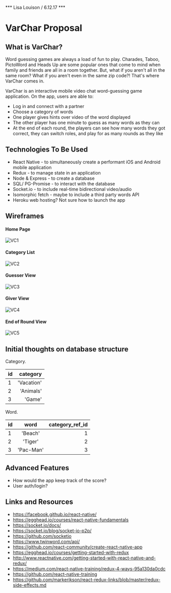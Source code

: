*** Lisa Louison / 6.12.17 ***

# VarChar Proposal

## What is VarChar?

Word guessing games are always a load of fun to play. Charades, Taboo, PictoWord and Heads Up are some popular ones that come to mind when family and friends are all in a room together. But, what if you aren't all in the same room? What if you aren't even in the same zip code?! That's where VarChar comes in.

VarChar is an interactive mobile video chat word-guessing game application. On the app, users are able to: 
- Log in and connect with a partner
- Choose a category of words
- One player gives hints over video of the word displayed 
- The other player has one minute to guess as many words as they can
- At the end of each round, the players can see how many words they got correct, they can switch roles, and play for as many rounds as they like

## Technologies To Be Used
- React Native - to simultaneously create a performant iOS and Android mobile application
- Redux - to manage state in an application
- Node & Express - to create a database
- SQL/ PG-Promise - to interact with the database
- Socket.io - to include real-time bidirectional video/audio
- Isomorphic fetch - maybe to include a third party words API
- Heroku web hosting? Not sure how to launch the app

## Wireframes

#### Home Page

![VC1](./assets/VC1.png)

#### Category List

![VC2](assets/VC2.png)

#### Guesser View

![VC3](assets/VC3.png)

#### Giver View

![VC4](assets/VC4.png)

#### End of Round View

![VC5](assets/VC5.png)

## Initial thoughts on database structure

Category.

| id | category     |
|----| ------------:|
| 1  | 'Vacation'   |
| 2  | 'Animals'    |
| 3  | 'Game'       |

Word.

| id | word        | category_ref_id  |
|--- |:-----------:|-----------------:|
| 1  | 'Beach'     | 1                |
| 2  | 'Tiger'     | 2                |
| 3  | 'Pac-Man'   | 3                |


## Advanced Features
- How would the app keep track of the score?
- User auth/login?


## Links and Resources

- https://facebook.github.io/react-native/
- https://egghead.io/courses/react-native-fundamentals
- https://socket.io/docs/
- https://socket.io/blog/socket-io-p2p/
- https://github.com/socketio
- https://www.twinword.com/api/
- https://github.com/react-community/create-react-native-app
- https://egghead.io/courses/getting-started-with-redux
- http://www.reactnative.com/getting-started-with-react-native-and-redux/
- https://medium.com/react-native-training/redux-4-ways-95a130da0cdc
- https://github.com/react-native-training
- https://github.com/markerikson/react-redux-links/blob/master/redux-side-effects.md
